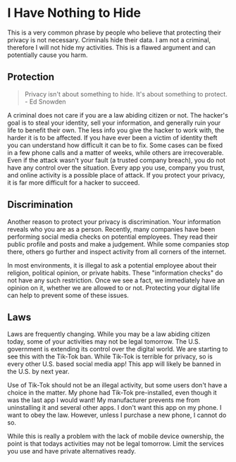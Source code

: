 # I Have Nothing to Hide

This is a very common phrase by people who believe that protecting their privacy is not necessary. Criminals hide their data. I am not a criminal, therefore I will not hide my activities. This is a flawed argument and can potentially cause you harm.

## Protection

> Privacy isn't about something to hide. It's about something to protect. - Ed Snowden

A criminal does not care if you are a law abiding citizen or not. The hacker's goal is to steal your identity, sell your information, and generally ruin your life to benefit their own. The less info you give the hacker to work with, the harder it is to be affected. If you have ever been a victim of identity theft you can understand how difficult it can be to fix. Some cases can be fixed in a few phone calls and a matter of weeks, while others are irrecoverable. Even if the attack wasn't your fault (a trusted company breach), you do not have any control over the situation. Every app you use, company you trust, and online activity is a possible place of attack. If you protect your privacy, it is far more difficult for a hacker to succeed.

## Discrimination

Another reason to protect your privacy is discrimination. Your information reveals who you are as a person. Recently, many companies have been performing social media checks on potential employees. They read their public profile and posts and make a judgement. While some companies stop there, others go further and inspect activity from all corners of the internet.

In most environments, it is illegal to ask a potential employee about their religion, political opinion, or private habits. These "information checks" do not have any such restriction. Once we see a fact, we immediately have an opinion on it, whether we are allowed to or not. Protecting your digital life can help to prevent some of these issues.

## Laws

Laws are frequently changing. While you may be a law abiding citizen today, some of your activities may not be legal tomorrow. The U.S. government is extending its control over the digital world. We are starting to see this with the Tik-Tok ban. While Tik-Tok is terrible for privacy, so is every other U.S. based social media app! This app will likely be banned in the U.S. by next year.

Use of Tik-Tok should not be an illegal activity, but some users don't have a choice in the matter. My phone had Tik-Tok pre-installed, even though it was the last app I would want! My manufacturer prevents me from uninstalling it and several other apps. I don't want this app on my phone. I want to obey the law. However, unless I purchase a new phone, I cannot do so.

While this is really a problem with the lack of mobile device ownership, the point is that todays activities may not be legal tomorrow. Limit the services you use and have private alternatives ready.